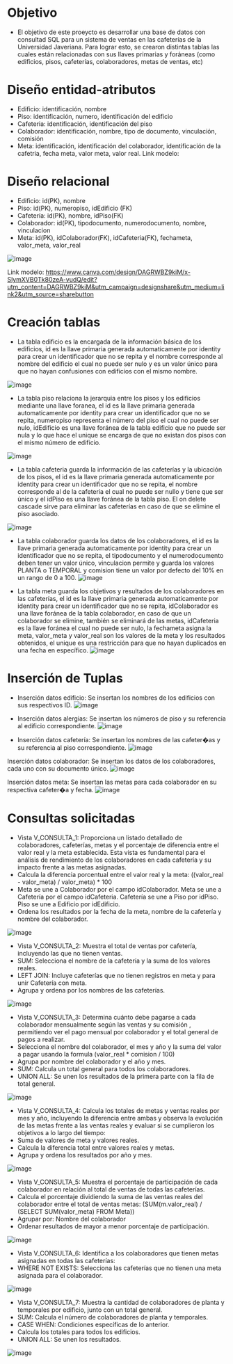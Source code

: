# Objetivo
- El objetivo de este proeycto es desarrollar una base de datos con consultad SQL para un sistema de ventas en las cafeterías de la Universidad Javeriana. Para lograr esto, se crearon distintas tablas las cuales están relacionadas con sus llaves primarias y foráneas (como edificios, pisos, cafeterías, colaboradores, metas de ventas, etc)

# Diseño entidad-atributos
- Edificio: identificación, nombre
- Piso: identificación, numero, identificación del edificio
- Cafeteria: identificación, identificación del piso
- Colaborador: identificación, nombre, tipo de documento, vinculación, comisión
- Meta: identificación, identificación del colaborador, identificación de la cafetria, fecha meta, valor meta, valor real.
Link modelo:

# Diseño relacional
- Edificio: id(PK), nombre
- Piso: id(PK), numeropiso, idEdificio (FK)
- Cafetería: id(PK), nombre, idPiso(FK)
- Colaborador: id(PK), tipodocumento, numerodocumento, nombre, vinculacion
- Meta: id(PK), idColaborador(FK), idCafeteria(FK), fechameta, valor_meta, valor_real

![image](https://github.com/user-attachments/assets/436467b4-92c3-4cb5-9bf8-00969c5d476e)

Link modelo: https://www.canva.com/design/DAGRWBZ9kiM/x-SlymXVB0Tk80zeA-vudQ/edit?utm_content=DAGRWBZ9kiM&utm_campaign=designshare&utm_medium=link2&utm_source=sharebutton 

# Creación tablas
- La tabla edificio es la encargada de la información básica de los edificios, id es la llave primaria generada automaticamente por identity para crear un identificador que no se repita y el nombre corresponde al nombre del edificio el cual no puede ser nulo y es un valor único para que no hayan confusiones con edificios con el mismo nombre.

![image](https://github.com/user-attachments/assets/feb441dc-8d57-45a8-84b5-542cc2bfc576)

- La tabla piso relaciona la jerarquia entre los pisos y los edificios mediante una llave foranea, el id es la llave primaria generada automaticamente por identity para crear un identificador que no se repita, numeropiso representa el número del piso el cual no puede ser nulo, idEdificio es una llave foránea de la tabla edificio que no puede ser nula y lo que hace el unique se encarga de que no existan dos pisos con el mismo número de edificio.

![image](https://github.com/user-attachments/assets/89dea13a-9422-4a35-9310-ba2b624c83ba)

- La tabla cafeteria guarda la información de las cafeterías y la ubicación de los pisos, el id es la llave primaria generada automaticamente por identity para crear un identificador que no se repita, el nombre corresponde al de la cafetería el cual no puede ser nullo y tiene que ser único y el idPiso es una llave foránea de la tabla piso. El on delete cascade sirve para eliminar las cafeterías en caso de que se elimine el piso asociado.

![image](https://github.com/user-attachments/assets/c38a5c31-70a9-4307-bdef-f023d78ea765)

- La tabla colaborador guarda los datos de los colaboradores, el  id es la llave primaria generada automaticamente por identity para crear un identificador que no se repita, el tipodocumento y el numerodocumento deben tener un valor único, vinculacion permite y guarda los valores PLANTA o TEMPORAL y comision tiene un valor por defecto del 10% en un rango de 0 a 100.
![image](https://github.com/user-attachments/assets/21116fb0-ddc3-493e-9323-2c00451ebefb)

- La tabla meta guarda los objetivos y resultados de los colaboradores en las cafeterías, el  id es la llave primaria generada automaticamente por identity para crear un identificador que no se repita, idColaborador es una llave foránea de la tabla colaborador, en caso de que un colaborador se elimine, también se eliminará de las metas, idCafeteria es la llave foránea el cual no puede ser nulo, la fechameta asigna la meta, valor_meta y valor_real son los valores de la meta y los resultados obtenidos, el unique es una restricción para que no hayan duplicados en una fecha en específico.
![image](https://github.com/user-attachments/assets/ed0a9c96-6721-46b7-8048-e61c5561bc34)

# Inserción de Tuplas
- Inserción datos edificio: Se insertan los nombres de los edificios con sus respectivos ID.
![image](https://github.com/user-attachments/assets/ac63366a-cbb8-4590-952b-28aa7bb42abf)

- Inserción datos alergias: Se insertan los números de piso y su referencia al edificio correspondiente.
![image](https://github.com/user-attachments/assets/78721e45-6f97-4d39-8770-12ad7fd7af41)

- Inserción datos cafetería: Se insertan los nombres de las cafeter�as y su referencia al piso correspondiente.
![image](https://github.com/user-attachments/assets/ef6c8e10-141a-4a9e-a165-161d3bf2270c)

Inserción datos colaborador: Se insertan los datos de los colaboradores, cada uno con su documento único.
![image](https://github.com/user-attachments/assets/1eadbf90-7bfb-422d-a2ab-19b8c2d9b6f6)

Inserción datos meta: Se insertan las metas para cada colaborador en su respectiva cafeter�a y fecha.
![image](https://github.com/user-attachments/assets/7cb2000d-7756-4754-8ca9-b86b05053dca)

# Consultas solicitadas
- Vista V_CONSULTA_1: Proporciona un listado detallado de colaboradores, cafeterías, metas y el porcentaje de diferencia entre el valor real y la meta establecida. Esta vista es fundamental para el análisis de rendimiento de los colaboradores en cada cafetería y su impacto frente a las metas asignadas.
- Calcula la diferencia porcentual entre el valor real y la meta: ((valor_real - valor_meta) / valor_meta) * 100
- Meta se une a Colaborador por el campo idColaborador.
  Meta se une a Cafetería por el campo idCafeteria.
  Cafetería se une a Piso por idPiso.
  Piso se une a Edificio por idEdificio.
- Ordena los resultados por la fecha de la meta, nombre de la cafetería y nombre del colaborador.

![image](https://github.com/user-attachments/assets/2c8ee2d4-c8d5-415e-a947-a0a1a04b3366)

- Vista V_CONSULTA_2: Muestra el total de ventas por cafetería, incluyendo las que no tienen ventas.
- SUM: Selecciona el nombre de la cafetería y la suma de los valores reales.
- LEFT JOIN: Incluye cafeterías que no tienen registros en meta y para unir Cafetería con meta.
- Agrupa y ordena por los nombres de las cafeterías.

![image](https://github.com/user-attachments/assets/8a0c28c3-27b3-43f6-a441-643469369fd2)

- Vista V_CONSULTA_3: Determina cuánto debe pagarse a cada colaborador mensualmente según las ventas y su comisión , permitiendo ver el pago mensual por colaborador y el total general de pagos a realizar.
- Selecciona el nombre del colaborador, el mes y año y la suma del valor a pagar usando la formula (valor_real * comision / 100)
- Agrupa por nombre del colaborador y el año y mes.
- SUM: Calcula un total general para todos los colaboradores.
- UNION ALL: Se unen los resultados de la primera parte con la fila de total general.

![image](https://github.com/user-attachments/assets/096bad2f-4b2d-460b-bd87-af485c25f3b2)

- Vista V_CONSULTA_4: Calcula los totales de metas y ventas reales por mes y año, incluyendo la diferencia entre ambas y  observa la evolución de las metas frente a las ventas reales y evaluar si se cumplieron los objetivos a lo largo del tiempo:
- Suma de valores de meta y valores reales.
- Calcula la diferencia total entre valores reales y metas.
- Agrupa y ordena los resultados por año y mes.

![image](https://github.com/user-attachments/assets/63773527-33dd-4ba5-a2e4-f54c517fb803)

- Vista V_CONSULTA_5: Muestra el porcentaje de participación de cada colaborador en relación al total de ventas de todas las cafeterías.
- Calcula el porcentaje dividiendo la suma de las ventas reales del colaborador entre el total de ventas metas: (SUM(m.valor_real) / (SELECT SUM(valor_meta) FROM Meta))
- Agrupar por: Nombre del colaborador
- Ordenar resultados de mayor a menor porcentaje de participación.

![image](https://github.com/user-attachments/assets/85101aa3-a90e-490f-bfac-d58b4f6260b3)

-  Vista V_CONSULTA_6: Identifica a los colaboradores que tienen metas asignadas en todas las cafeterías:
- WHERE NOT EXISTS: Selecciona las cafeterías que no tienen una meta asignada para el colaborador.

![image](https://github.com/user-attachments/assets/412a7c85-2476-460b-ac7d-af934d4d18fd)

- Vista V_CONSULTA_7: Muestra la cantidad de colaboradores de planta y temporales por edificio, junto con un total general.
- SUM: Calcula el número de colaboradores de planta y temporales.
- CASE WHEN: Condiciones específicas de lo anterior.
- Calcula los totales para todos los edificios.
- UNION ALL: Se unen los resultados.

![image](https://github.com/user-attachments/assets/14e02d71-67eb-4774-98b2-356f6e0d665d)


